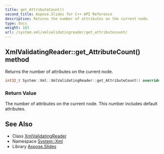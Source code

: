 ```yaml
---
title: get_AttributeCount()
second_title: Aspose.Slides for C++ API Reference
description: Returns the number of attributes on the current node.
type: docs
weight: 183
url: /system.xml/xmlvalidatingreader/get_attributecount/
---
```

## XmlValidatingReader::get_AttributeCount() method


Returns the number of attributes on the current node.

```cpp
int32_t System::Xml::XmlValidatingReader::get_AttributeCount() override
```


### Return Value

The number of attributes on the current node. This number includes default attributes.

## See Also

* Class [XmlValidatingReader](../)
* Namespace [System::Xml](../../)
* Library [Aspose.Slides](../../../)